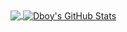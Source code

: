 


<a href="https://github.com/Dboy233">
  <img align="center" src="https://github-readme-stats.vercel.app/api/top-langs/?username=Dboy233&theme=dark&langs_count=3&hide_border=true" />
</a>

<a href="https://github.com/Dboy233">
  <img align="center" src="https://github-readme-stats.vercel.app/api?username=Dboy233&show_icons=true&line_height=27&count_private=true&theme=dark&hide_border=true" alt="Dboy's GitHub Stats" />
</a>

<!-- <a href="https://github.com/Dboy233">
  <img align="center" src="https://github-readme-stats.vercel.app/api/pin/?username=Dboy233&repo=ScanFIlesUtil&theme=dark&hide_border=true" />
</a> -->

<!-- <a href="https://github.com/Dboy233">
  <img align="center" src="https://github-readme-stats.vercel.app/api/pin/?username=Dboy233&repo=Slotting&theme=dark&hide_border=true" />
</a>--> 

